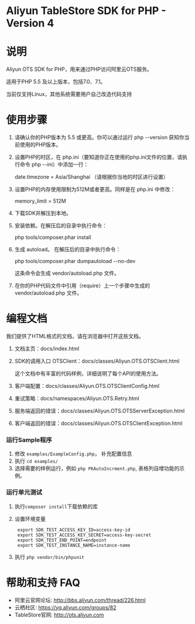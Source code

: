 Aliyun TableStore SDK for PHP - Version 4
==================================

# 说明

Aliyun OTS SDK for PHP，用来通过PHP访问阿里云OTS服务。

适用于PHP 5.5 及以上版本，包括7.0、7.1。

当前仅支持Linux，其他系统需要用户自己改造代码支持

# 使用步骤

1. 请确认你的PHP版本为 5.5 或更高。你可以通过运行 php --version 获知你当前使用的PHP版本。

2. 设置PHP的时区，在 php.ini（要知道你正在使用的php.ini文件的位置，请执行命令 php --ini）中添加一行：
   
   date.timezone = Asia/Shanghai  （请根据你当地的时区进行设置）

3. 设置PHP的内存使用限制为512M或者更高。同样是在 php.ini 中修改：
  
   memory_limit = 512M

4. 下载SDK并解压到本地。

5. 安装依赖。在解压后的目录中执行命令： 

   php tools/composer.phar install

6. 生成 autoload。 在解压后的目录中执行命令：

   php tools/composer.phar dumpautoload --no-dev

   这条命令会生成 vendor/autoload.php 文件。

7. 在你的PHP代码文件中引用（require）上一个步骤中生成的 vendor/autoload.php 文件。

# 编程文档

我们提供了HTML格式的文档，请在浏览器中打开这些文档。

1. 文档主页：docs/index.html

2. SDK的调用入口 OTSClient：docs/classes/Aliyun.OTS.OTSClient.html

   这个文档中有丰富的代码样例，详细说明了每个API的使用方法。

3. 客户端配置：docs/classes/Aliyun.OTS.OTSClientConfig.html

4. 重试策略：docs/namespaces/Aliyun.OTS.Retry.html

5. 服务端返回的错误：docs/classes/Aliyun.OTS.OTSServerException.html

6. 客户端返回的错误：docs/classes/Aliyun.OTS.OTSClientException.html

### 运行Sample程序

1. 修改 `examples/ExampleConfig.php`， 补充配置信息
2. 执行 `cd examples/`
3. 选择需要的样例运行，例如 `php PKAutoIncrment.php`, 表格列自增功能的示例。

### 运行单元测试

1. 执行`composer install`下载依赖的库
2. 设置环境变量

        export SDK_TEST_ACCESS_KEY_ID=access-key-id
        export SDK_TEST_ACCESS_KEY_SECRET=access-key-secret
        export SDK_TEST_END_POINT=endpoint
        export SDK_TEST_INSTANCE_NAME=instance-name

3. 执行 `php vendor/bin/phpunit`

# 帮助和支持 FAQ

* 阿里云官网论坛: http://bbs.aliyun.com/thread/226.html
* 云栖社区: https://yq.aliyun.com/groups/82
* TableStore官网:  http://ots.aliyun.com
